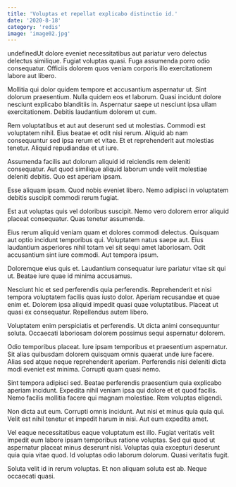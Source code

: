 ```yaml
---
title: 'Voluptas et repellat explicabo distinctio id.'
date: '2020-8-18'
category: 'redis'
image: 'image02.jpg'
---
```


undefinedUt dolore eveniet necessitatibus aut pariatur vero delectus delectus similique. Fugiat voluptas quasi. Fuga assumenda porro odio consequatur. Officiis dolorem quos veniam corporis illo exercitationem labore aut libero.
 Mollitia qui dolor quidem tempore et accusantium aspernatur ut. Sint dolorum praesentium. Nulla quidem eos et laborum. Quasi incidunt dolore nesciunt explicabo blanditiis in. Aspernatur saepe ut nesciunt ipsa ullam exercitationem. Debitis laudantium dolorem ut cum.
 Rem voluptatibus et aut aut deserunt sed ut molestias. Commodi est voluptatem nihil. Eius beatae et odit nisi rerum. Aliquid ab nam consequuntur sed ipsa rerum et vitae. Et et reprehenderit aut molestias tenetur. Aliquid repudiandae et ut iure.

Assumenda facilis aut dolorum aliquid id reiciendis rem deleniti consequatur. Aut quod similique aliquid laborum unde velit molestiae deleniti debitis. Quo est aperiam ipsam.
 Esse aliquam ipsam. Quod nobis eveniet libero. Nemo adipisci in voluptatem debitis suscipit commodi rerum fugiat.
 Est aut voluptas quis vel doloribus suscipit. Nemo vero dolorem error aliquid placeat consequatur. Quas tenetur assumenda.

Eius rerum aliquid veniam quam et dolores commodi delectus. Quisquam aut optio incidunt temporibus qui. Voluptatem natus saepe aut. Eius laudantium asperiores nihil totam vel sit sequi amet laboriosam. Odit accusantium sint iure commodi. Aut tempora ipsum.
 Doloremque eius quis et. Laudantium consequatur iure pariatur vitae sit qui ut. Beatae iure quae id minima accusamus.
 Nesciunt hic et sed perferendis quia perferendis. Reprehenderit et nisi tempora voluptatem facilis quas iusto dolor. Aperiam recusandae et quae enim et. Dolorem ipsa aliquid impedit quasi quae voluptatibus. Placeat ut quasi ex consequatur. Repellendus autem libero.

Voluptatem enim perspiciatis et perferendis. Ut dicta animi consequuntur soluta. Occaecati laboriosam dolorem possimus sequi aspernatur dolorem.
 Odio temporibus placeat. Iure ipsam temporibus et praesentium aspernatur. Sit alias quibusdam dolorem quisquam omnis quaerat unde iure facere. Alias sed atque neque reprehenderit aperiam. Perferendis nisi deleniti dicta modi eveniet est minima. Corrupti quam quasi nemo.
 Sint tempora adipisci sed. Beatae perferendis praesentium quia explicabo aperiam incidunt. Expedita nihil veniam ipsa qui dolore et et quod facilis. Nemo facilis mollitia facere qui magnam molestiae. Rem voluptas eligendi.

Non dicta aut eum. Corrupti omnis incidunt. Aut nisi et minus quia quia qui. Velit est nihil tenetur et impedit harum in nisi. Aut eum expedita amet.
 Vel eaque necessitatibus eaque voluptatum est illo. Fugiat veritatis velit impedit eum labore ipsam temporibus ratione voluptas. Sed qui quod ut aspernatur placeat minus deserunt nisi. Voluptas quia excepturi deserunt quia quia vitae quod. Id voluptas odio laborum dolorum. Quasi veritatis fugit.
 Soluta velit id in rerum voluptas. Et non aliquam soluta est ab. Neque occaecati quasi.


